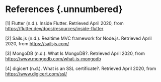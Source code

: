 # References {.unnumbered}
[1] Flutter (n.d.). Inside Flutter. Retrieved
April 2020, from https://flutter.dev/docs/resources/inside-flutter

[2] Sails.js (n.d.). Realtime MVC framework for Node.js. Retrieved
April 2020, from https://sailsjs.com/

[3] MongoDB (n.d.). What Is MongoDB?. Retrieved
April 2020, from https://www.mongodb.com/what-is-mongodb

[4] digicert (n.d.). What is an SSL certificate?. Retrieved
April 2020, from https://www.digicert.com/ssl/

